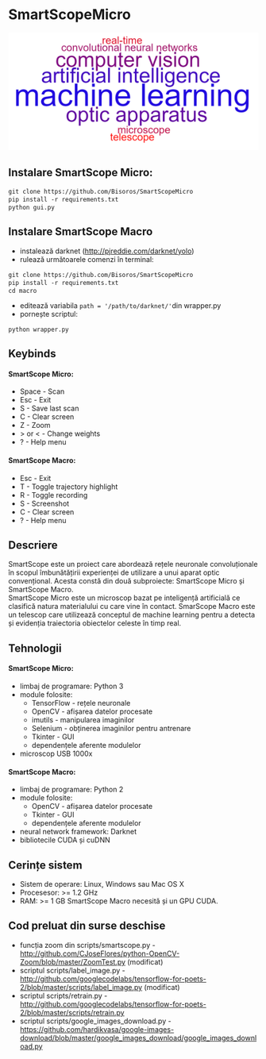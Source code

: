 # SmartScopeMicro
![Word cloud](sprites/wordcloud.png)

## Instalare SmartScope Micro:
```
git clone https://github.com/Bisoros/SmartScopeMicro
pip install -r requirements.txt
python gui.py
```

## Instalare SmartScope Macro
- instalează darknet (http://pjreddie.com/darknet/yolo)
- rulează următoarele comenzi în terminal:
```
git clone https://github.com/Bisoros/SmartScopeMicro
pip install -r requirements.txt
cd macro
```
- editează variabila `path = '/path/to/darknet/'`din wrapper.py
- pornește scriptul:
```
python wrapper.py
```
## Keybinds
#### SmartScope Micro:
- Space - Scan
- Esc - Exit
- S - Save last scan
- C - Clear screen
- Z - Zoom
- \> or < - Change weights
- ? - Help menu

#### SmartScope Macro:
- Esc - Exit
- T - Toggle trajectory highlight
- R - Toggle recording
- S - Screenshot
- C - Clear screen
- ? - Help menu

## Descriere
SmartScope este un proiect care abordează rețele neuronale convoluționale în scopul îmbunătățirii experienței de utilizare a unui aparat optic convențional. Acesta constă din două subproiecte: SmartScope Micro și SmartScope Macro. \
SmartScope Micro este un microscop bazat pe inteligență artificială ce clasifică natura materialului cu care vine în contact. SmarScope Macro este un telescop care utilizează conceptul de machine learning  pentru a detecta și evidenția traiectoria obiectelor celeste în timp real.

## Tehnologii
#### SmartScope Micro:
- limbaj de programare: Python 3
- module folosite:
  - TensorFlow - rețele neuronale
  - OpenCV - afișarea datelor procesate
  - imutils - manipularea imaginilor
  - Selenium - obținerea imaginilor pentru antrenare
  - Tkinter - GUI
  - dependențele aferente modulelor
- microscop USB 1000x

#### SmartScope Macro:
- limbaj de programare: Python 2
- module folosite:
  - OpenCV - afișarea datelor procesate
  - Tkinter - GUI
  - dependențele aferente modulelor
- neural network framework: Darknet
- bibliotecile CUDA și cuDNN

## Cerințe sistem
- Sistem de operare: Linux, Windows sau Mac OS X
- Procesesor: >= 1.2 GHz
- RAM: >= 1 GB
SmartScope Macro necesită și un GPU CUDA.

## Cod preluat din surse deschise
- funcția zoom din scripts/smartscope.py - http://github.com/CJoseFlores/python-OpenCV-Zoom/blob/master/ZoomTest.py (modificat)
- scriptul scripts/label_image.py - http://github.com/googlecodelabs/tensorflow-for-poets-2/blob/master/scripts/label_image.py (modificat)
- scriptul scripts/retrain.py - http://github.com/googlecodelabs/tensorflow-for-poets-2/blob/master/scripts/retrain.py
- scriptul scripts/google_images_download.py - https://github.com/hardikvasa/google-images-download/blob/master/google_images_download/google_images_download.py
